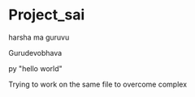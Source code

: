 # Project_sai

harsha ma guruvu

Gurudevobhava

py "hello world"


Trying to work on the same file to overcome complex 